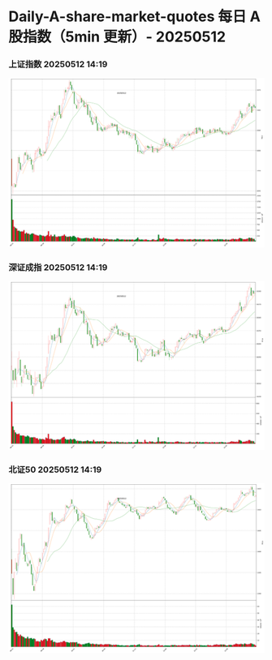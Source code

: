 
# Daily-A-share-market-quotes 每日 A 股指数（5min 更新）- 20250512

### 上证指数 20250512 14:19
![](./fig/2025/5/20250512-sh000001.png)

### 深证成指 20250512 14:19
![](./fig/2025/5/20250512-sz399001.png)

### 北证50 20250512 14:19
![](./fig/2025/5/20250512-bj899050.png)
